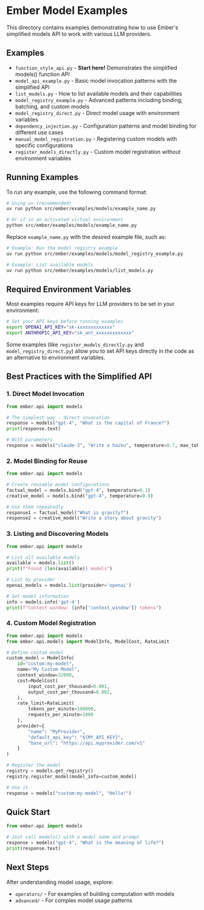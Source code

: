 # Ember Model Examples

This directory contains examples demonstrating how to use Ember's simplified models API to work with various LLM providers.

## Examples

- `function_style_api.py` - **Start here!** Demonstrates the simplified models() function API
- `model_api_example.py` - Basic model invocation patterns with the simplified API
- `list_models.py` - How to list available models and their capabilities
- `model_registry_example.py` - Advanced patterns including binding, batching, and custom models
- `model_registry_direct.py` - Direct model usage with environment variables
- `dependency_injection.py` - Configuration patterns and model binding for different use cases
- `manual_model_registration.py` - Registering custom models with specific configurations
- `register_models_directly.py` - Custom model registration without environment variables

## Running Examples

To run any example, use the following command format:

```bash
# Using uv (recommended)
uv run python src/ember/examples/models/example_name.py

# Or if in an activated virtual environment
python src/ember/examples/models/example_name.py
```

Replace `example_name.py` with the desired example file, such as:

```bash
# Example: Run the model registry example
uv run python src/ember/examples/models/model_registry_example.py

# Example: List available models
uv run python src/ember/examples/models/list_models.py
```

## Required Environment Variables

Most examples require API keys for LLM providers to be set in your environment:

```bash
# Set your API keys before running examples
export OPENAI_API_KEY="sk-xxxxxxxxxxxxx"
export ANTHROPIC_API_KEY="sk_ant_xxxxxxxxxxxxx"
```

Some examples (like `register_models_directly.py` and `model_registry_direct.py`) allow you to set API keys directly in the code as an alternative to environment variables.

## Best Practices with the Simplified API

### 1. Direct Model Invocation

```python
from ember.api import models

# The simplest way - direct invocation
response = models("gpt-4", "What is the capital of France?")
print(response.text)

# With parameters
response = models("claude-3", "Write a haiku", temperature=0.7, max_tokens=50)
```

### 2. Model Binding for Reuse

```python
from ember.api import models

# Create reusable model configurations
factual_model = models.bind("gpt-4", temperature=0.1)
creative_model = models.bind("gpt-4", temperature=0.9)

# Use them repeatedly
response1 = factual_model("What is gravity?")
response2 = creative_model("Write a story about gravity")
```

### 3. Listing and Discovering Models

```python
from ember.api import models

# List all available models
available = models.list()
print(f"Found {len(available)} models")

# List by provider
openai_models = models.list(provider='openai')

# Get model information
info = models.info('gpt-4')
print(f"Context window: {info['context_window']} tokens")
```

### 4. Custom Model Registration

```python
from ember.api import models
from ember.api.models import ModelInfo, ModelCost, RateLimit

# Define custom model
custom_model = ModelInfo(
    id="custom:my-model",
    name="My Custom Model",
    context_window=32000,
    cost=ModelCost(
        input_cost_per_thousand=0.001,
        output_cost_per_thousand=0.002,
    ),
    rate_limit=RateLimit(
        tokens_per_minute=100000,
        requests_per_minute=1000
    ),
    provider={
        "name": "MyProvider",
        "default_api_key": "${MY_API_KEY}",
        "base_url": "https://api.myprovider.com/v1"
    }
)

# Register the model
registry = models.get_registry()
registry.register_model(model_info=custom_model)

# Use it
response = models("custom:my-model", "Hello!")
```

## Quick Start

```python
from ember.api import models

# Just call models() with a model name and prompt
response = models("gpt-4", "What is the meaning of life?")
print(response.text)
```

## Next Steps

After understanding model usage, explore:

- `operators/` - For examples of building computation with models
- `advanced/` - For complex model usage patterns
